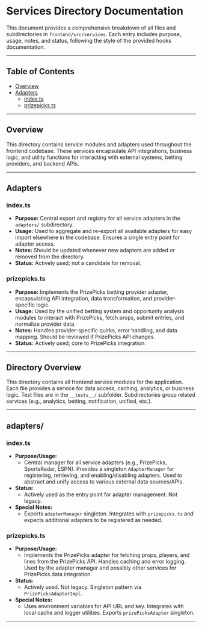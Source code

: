 # Services Directory Documentation

This document provides a comprehensive breakdown of all files and subdirectories in `frontend/src/services`. Each entry includes purpose, usage, notes, and status, following the style of the provided hooks documentation.

---

## Table of Contents

- [Overview](#overview)
- [Adapters](#adapters)
  - [index.ts](#adapterstsd)
  - [prizepicks.ts](#adaptersprizepickstsd)

---

## Overview

This directory contains service modules and adapters used throughout the frontend codebase. These services encapsulate API integrations, business logic, and utility functions for interacting with external systems, betting providers, and backend APIs.

---

## Adapters

### index.ts

- **Purpose:** Central export and registry for all service adapters in the `adapters/` subdirectory.
- **Usage:** Used to aggregate and re-export all available adapters for easy import elsewhere in the codebase. Ensures a single entry point for adapter access.
- **Notes:** Should be updated whenever new adapters are added or removed from the directory.
- **Status:** Actively used; not a candidate for removal.

### prizepicks.ts

- **Purpose:** Implements the PrizePicks betting provider adapter, encapsulating API integration, data transformation, and provider-specific logic.
- **Usage:** Used by the unified betting system and opportunity analysis modules to interact with PrizePicks, fetch props, submit entries, and normalize provider data.
- **Notes:** Handles provider-specific quirks, error handling, and data mapping. Should be reviewed if PrizePicks API changes.
- **Status:** Actively used; core to PrizePicks integration.

---

## Directory Overview

This directory contains all frontend service modules for the application. Each file provides a service for data access, caching, analytics, or business logic. Test files are in the `__tests__/` subfolder. Subdirectories group related services (e.g., analytics, betting, notification, unified, etc.).

---

## adapters/

### index.ts

- **Purpose/Usage:**
  - Central manager for all service adapters (e.g., PrizePicks, SportsRadar, ESPN). Provides a singleton `AdapterManager` for registering, retrieving, and enabling/disabling adapters. Used to abstract and unify access to various external data sources/APIs.
- **Status:**
  - Actively used as the entry point for adapter management. Not legacy.
- **Special Notes:**
  - Exports `adapterManager` singleton. Integrates with `prizepicks.ts` and expects additional adapters to be registered as needed.

### prizepicks.ts

- **Purpose/Usage:**
  - Implements the PrizePicks adapter for fetching props, players, and lines from the PrizePicks API. Handles caching and error logging. Used by the adapter manager and possibly other services for PrizePicks data integration.
- **Status:**
  - Actively used. Not legacy. Singleton pattern via `PrizePicksAdapterImpl`.
- **Special Notes:**
  - Uses environment variables for API URL and key. Integrates with local cache and logger utilities. Exports `prizePicksAdapter` singleton.

---
